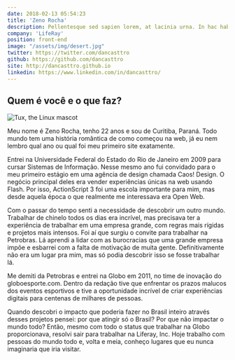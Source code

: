 ```yaml
---
date: 2018-02-13 05:54:23
title: 'Zeno Rocha'
description: Pellentesque sed sapien lorem, at lacinia urna. In hac habitasse platea dictumst. Vivamus vel justo in leo laoreet ullamcorper non vitae lorem. Lorem ipsum dolor sit amet, consectetur adipiscing elit.
company: 'LifeRay'
position: front-end
image: "/assets/img/desert.jpg"
twitter: https://twitter.com/dancasttro
github: https://github.com/dancasttro
site: http://dancasttro.github.io
linkedin: https://www.linkedin.com/in/dancasttro/
---
```




## Quem é você e o que faz?

  ![Tux, the Linux mascot](/assets/img/cover.png)

  Meu nome é Zeno Rocha, tenho 22 anos e sou de Curitiba, Paraná. Todo mundo tem uma história romântica de como começou na web, já eu nem lembro qual ano ou qual foi meu primeiro site exatamente.

  Entrei na Universidade Federal do Estado do Rio de Janeiro em 2009 para cursar Sistemas de Informação. Nesse mesmo ano fui convidado para o meu primeiro estágio em uma agência de design chamada Caos! Design. O negócio principal deles era vender experiências únicas na web usando Flash. Por isso, ActionScript 3 foi uma escola importante para mim, mas desde aquela época o que realmente me interessava era Open Web.

  Com o passar do tempo senti a necessidade de descobrir um outro mundo. Trabalhar de chinelo todos os dias era incrível, mas precisava ter a experiência de trabalhar em uma empresa grande, com regras mais rígidas e projetos mais intensos. Foi aí que surgiu o convite para trabalhar na Petrobras. Lá aprendi a lidar com as burocracias que uma grande empresa impõe e esbarrei com a falta de motivação de muita gente. Definitivamente não era um lugar pra mim, mas só podia descobrir isso se fosse trabalhar lá.

  Me demiti da Petrobras e entrei na Globo em 2011, no time de inovação do globoesporte.com. Dentro da redação tive que enfrentar os prazos malucos dos eventos esportivos e tive a oportunidade incrível de criar experiências digitais para centenas de milhares de pessoas.

  Quando descobri o impacto que poderia fazer no Brasil inteiro através desses projetos pensei: por que atingir só o Brasil? Por que não impactar o mundo todo? Então, mesmo com todo o status que trabalhar na Globo proporcionava, resolvi sair para trabalhar na Liferay, Inc. Hoje trabalho com pessoas do mundo todo e, volta e meia, conheço lugares que eu nunca imaginaria que iria visitar.